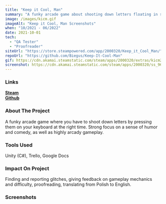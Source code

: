```yaml
---
title: "Keep it Cool, Man"
summary: "A funky arcade game about shooting down letters floating in space."
image: /images/kicm.gif
imageAlt: "Keep it Cool, Man Screenshots"
when: "10/2021 - 06/2022"
date: 2021-10-01
tech:
  - "QA Tester"
  - "Proofreader"
siteUrl: "https://store.steampowered.com/app/2000320/Keep_it_Cool_Man/"
repoUrl: "https://github.com/Biegus/Keep-It-Cool-Man"
gif: https://cdn.akamai.steamstatic.com/steam/apps/2000320/extras/kicm2.gif?t=1661091422
screenshot: https://cdn.akamai.steamstatic.com/steam/apps/2000320/ss_963bb84a00203b6bc883c0c895736bc3df7e9a2f.jpg?t=1661091422
---
```


### Links

**[Steam](https://store.steampowered.com/app/2000320/Keep_it_Cool_Man/)**  
**[Github](https://github.com/Biegus/Keep-It-Cool-Man)**

### About The Project

A funky arcade game where you have to shoot down letters by pressing them on your keyboard at the right time. Strong focus on a sense of humor and comedy, as well as highly arcady gameplay.

### Tools Used

Unity (C#), Trello, Google Docs

### Impact On Project

Finding and reporting glitches, giving feedback on gameplay mechanics and difficulty, proofreading, translating from Polish to English.

### Screenshots
